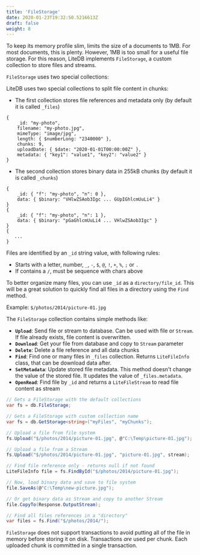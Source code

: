 ```yaml
---
title: 'FileStorage'
date: 2020-01-23T19:32:50.5216613Z
draft: false
weight: 8
---
```


To keep its memory profile slim, limits the size of a documents to 1MB. For most documents, this is plenty. However, 1MB is too small for a useful file storage. For this reason, LiteDB implements `FileStorage`, a custom collection to store files and streams.

`FileStorage` uses two special collections:

LiteDB uses two special collections to split file content in chunks:

- The first collection stores file references and metadata only (by default it is called `_files`)

```JS
{
    _id: "my-photo",
    filename: "my-photo.jpg",
    mimeType: "image/jpg",
    length: { $numberLong: "2340000" },
	chunks: 9,
    uploadDate: { $date: "2020-01-01T00:00:00Z" },
    metadata: { "key1": "value1", "key2": "value2" }
}
```

- The second collection stores binary data in 255kB chunks (by default it is called `_chunks`)

```JS
{
    _id: { "f": "my-photo", "n": 0 },
    data: { $binary: "VHlwZSAob3Igc ... GUpIGhlcmUuLi4" }
}
{
    _id: { "f": "my-photo", "n": 1 },
    data: { $binary: "pGaGhlcmUuLi4 ... VHlwZSAob3Igc" }
}
{
   ...
}
```

Files are identified by an `_id` string value, with following rules:

- Starts with a letter, number, `_`, `-`, `$`, `@`, `!`, `+`, `%`, `;` or `.`
- If contains a `/`, must be sequence with chars above 

To better organize many files, you can use `_id` as a `directory/file_id`. This will be a great solution to quickly find all files in a directory using the `Find` method.

Example: `$/photos/2014/picture-01.jpg`

The `FileStorage` collection contains simple methods like:

- **`Upload`**: Send file or stream to database. Can be used with file or `Stream`. If file already exists, file content is overwritten.
- **`Download`**: Get your file from database and copy to `Stream` parameter
- **`Delete`**: Delete a file reference and all data chunks
- **`Find`**: Find one or many files in `_files` collection. Returns `LiteFileInfo` class, that can be download data after.
- **`SetMetadata`**: Update stored file metadata. This method doesn't change the value of the stored file.  It updates the value of `_files.metadata`.
- **`OpenRead`**: Find file by `_id` and returns a `LiteFileStream` to read file content as stream

```C#
// Gets a FileStorage with the default collections
var fs = db.FileStorage;

// Gets a FileStorage with custom collection name
var fs = db.GetStorage<string>("myFiles", "myChunks");

// Upload a file from file system
fs.Upload("$/photos/2014/picture-01.jpg", @"C:\Temp\picture-01.jpg");

// Upload a file from a Stream
fs.Upload("$/photos/2014/picture-01.jpg", "picture-01.jpg", stream);

// Find file reference only - returns null if not found
LiteFileInfo file = fs.FindById("$/photos/2014/picture-01.jpg");

// Now, load binary data and save to file system
file.SaveAs(@"C:\Temp\new-picture.jpg");

// Or get binary data as Stream and copy to another Stream
file.CopyTo(Response.OutputStream);

// Find all files references in a "directory"
var files = fs.Find("$/photos/2014/");
```

`FileStorage` does not support transactions to avoid putting all of the file in memory before storing it on disk. Transactions *are* used per chunk. Each uploaded chunk is committed in a single transaction.